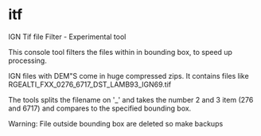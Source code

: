 # itf

IGN Tif file Filter - Experimental tool

This console tool filters the files within in bounding box, to speed up processing.

IGN files with DEM"S come in huge compressed zips. It contains files like RGEALTI_FXX_0276_6717_DST_LAMB93_IGN69.tif

The tools splits the filename on '_' and takes the number 2 and 3 item (276 and 6717) and compares to the specified bounding box.

Warning: File outside bounding box are deleted so make backups

